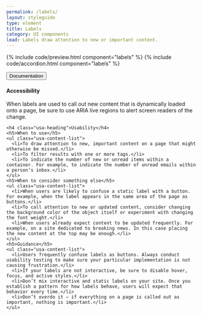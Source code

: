 ```yaml
---
permalink: /labels/
layout: styleguide
type: element
title: Labels
category: UI components
lead: Labels draw attention to new or important content.
---
```


{% include code/preview.html component="labels" %}
{% include code/accordion.html component="labels" %}
<div class="usa-accordion-bordered">
  <button class="usa-button-unstyled usa-accordion-button"
      aria-expanded="true" aria-controls="collapsible-0">
    Documentation
  </button>
  <div id="collapsible-0" aria-hidden="false" class="usa-accordion-content">
    <h4 class="usa-heading">Accessibility</h4>
    <p>When labels are used to call out new content that is dynamically loaded onto a page, be sure to use ARIA live regions to alert screen readers of the change.</p>

    <h4 class="usa-heading">Usability</h4>
    <h5>When to use</h5>
    <ul class="usa-content-list">
      <li>To draw attention to new, important content on a page that might otherwise be missed.</li>
      <li>To filter results with one or more tags.</li>
      <li>To indicate the number of new or unread items within a container. For example, to indicate the number of unread emails within a person’s inbox.</li>
    </ul>
    <h5>When to consider something else</h5>
    <ul class="usa-content-list">
      <li>When users are likely to confuse a static label with a button. For example, when the label appears in the same area of the page as buttons.</li>
      <li>To call attention to new or updated content, consider changing the background color of the object itself or experiment with changing the font weight.</li>
      <li>When users already expect content to be updated frequently. For example, on a site dedicated to breaking news. In this case placing the new content at the top may be enough.</li>
    </ul>
    <h5>Guidance</h5>
    <ul class="usa-content-list">
      <li>Users frequently confuse labels as buttons. Always conduct usability testing to make sure your particular implementation is not causing frustration.</li>
      <li>If your labels are not interactive, be sure to disable hover, focus, and active styles.</li>
      <li>Don’t mix interactive and static labels on your site. Once you establish a pattern for how labels behave, users will expect that behavior every time.</li>
      <li>Don’t overdo it — if everything on a page is called out as important, nothing is important.</li>
    </ul>
  </div>
</div>
